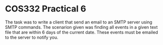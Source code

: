 # COS332 Practical 6
The task was to write a client that send an email to an SMTP server using SMTP commands. The scenarion given was finding all events in a given text file that are within 6 days of the current date. These events must be emailed to the server to notify you.
